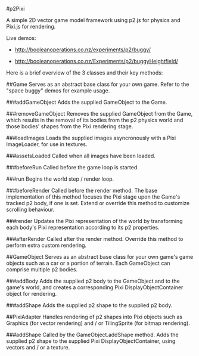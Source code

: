 #p2Pixi

A simple 2D vector game model framework using p2.js for physics and Pixi.js for rendering.

Live demos:

- http://booleanoperations.co.nz/experiments/p2/buggy/

- http://booleanoperations.co.nz/Experiments/p2/buggyHeightfield/


Here is a brief overview of the 3 classes and their key methods:

##Game
Serves as an abstract base class for your own game. Refer to the "space buggy" demos for example usage.

###addGameObject
Adds the supplied GameObject to the Game.

###removeGameObject
Removes the supplied GameObject from the Game, which results in the removal of its bodies from the p2 physics world and those bodies' shapes from the Pixi rendering stage.

###loadImages
Loads the supplied images asyncronously with a Pixi ImageLoader, for use in textures.

###assetsLoaded
Called when all images have been loaded.

###beforeRun
Called before the game loop is started.

###run
Begins the world step / render loop.

###beforeRender
Called before the render method. The base implementation of this method focuses the Pixi stage upon the Game's tracked p2 body, if one is set. Extend or override this method to customize scrolling behaviour.

###render
Updates the Pixi representation of the world by transforming each body's Pixi representation according to its p2 properties.

###afterRender
Called after the render method. Override this method to perform extra custom rendering.


##GameObject
Serves as an abstract base class for your own game's game objects such as a car or a portion of terrain. Each GameObject can comprise multiple p2 bodies.

###addBody
Adds the supplied p2 body to the GameObject and to the game's world, and creates a corresponding Pixi DisplayObjectContainer object for rendering.

###addShape
Adds the supplied p2 shape to the supplied p2 body.


##PixiAdapter
Handles rendering of p2 shapes into Pixi objects such as Graphics (for vector rendering) and / or TilingSprite (for bitmap rendering).


###addShape
Called by the GameObject.addShape method. Adds the supplied p2 shape to the supplied Pixi DisplayObjectContainer, using vectors and / or a texture.
